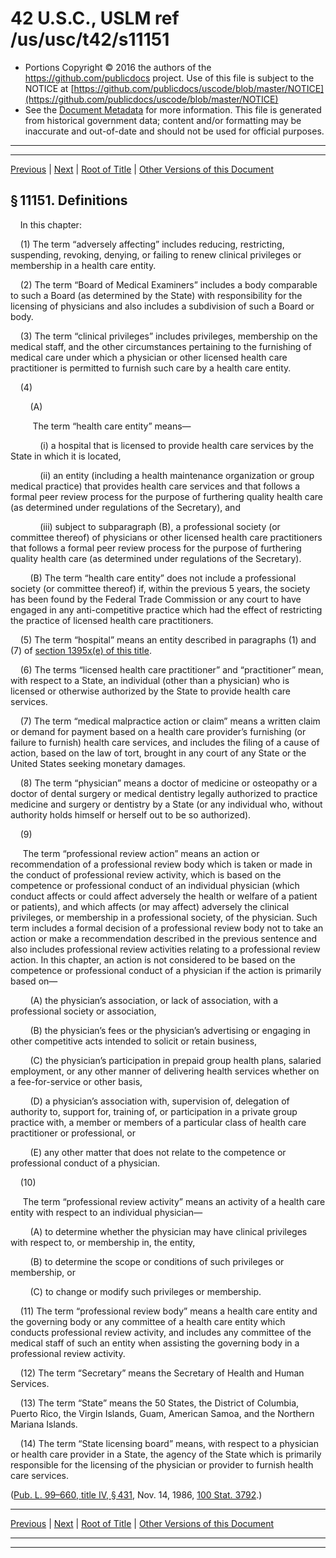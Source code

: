 ---
---

# 42 U.S.C., USLM ref /us/usc/t42/s11151

* Portions Copyright © 2016 the authors of the https://github.com/publicdocs project.
  Use of this file is subject to the NOTICE at [https://github.com/publicdocs/uscode/blob/master/NOTICE](https://github.com/publicdocs/uscode/blob/master/NOTICE)
* See the [Document Metadata](././../../../../..//README.md) for more information.
  This file is generated from historical government data; content and/or formatting may be inaccurate and out-of-date and should not be used for official purposes.

----------
----------

[Previous](./../../../../..//us/usc/t42/ch117/schIII/m__us_usc_t42_ch117_schIII.md) | [Next](./../../../../..//us/usc/t42/ch117/schIII/m__us_usc_t42_s11152.md) | [Root of Title](./../../../../../) | [Other Versions of this Document](https://publicdocs.github.io/go/links?ns=uslm&ref=%2Fus%2Fusc%2Ft42%2Fs11151)

## § 11151. Definitions

    In this chapter:

    (1) The term “adversely affecting” includes reducing, restricting, suspending, revoking, denying, or failing to renew clinical privileges or membership in a health care entity.

    (2) The term “Board of Medical Examiners” includes a body comparable to such a Board (as determined by the State) with responsibility for the licensing of physicians and also includes a subdivision of such a Board or body.

    (3) The term “clinical privileges” includes privileges, membership on the medical staff, and the other circumstances pertaining to the furnishing of medical care under which a physician or other licensed health care practitioner is permitted to furnish such care by a health care entity.

    (4)

        (A)

         The term “health care entity” means—

            (i) a hospital that is licensed to provide health care services by the State in which it is located,

            (ii) an entity (including a health maintenance organization or group medical practice) that provides health care services and that follows a formal peer review process for the purpose of furthering quality health care (as determined under regulations of the Secretary), and

            (iii) subject to subparagraph (B), a professional society (or committee thereof) of physicians or other licensed health care practitioners that follows a formal peer review process for the purpose of furthering quality health care (as determined under regulations of the Secretary).

        (B) The term “health care entity” does not include a professional society (or committee thereof) if, within the previous 5 years, the society has been found by the Federal Trade Commission or any court to have engaged in any anti-competitive practice which had the effect of restricting the practice of licensed health care practitioners.

    (5) The term “hospital” means an entity described in paragraphs (1) and (7) of [section 1395x(e) of this title][/us/usc/t42/s1395x/e].

    (6) The terms “licensed health care practitioner” and “practitioner” mean, with respect to a State, an individual (other than a physician) who is licensed or otherwise authorized by the State to provide health care services.

    (7) The term “medical malpractice action or claim” means a written claim or demand for payment based on a health care provider’s furnishing (or failure to furnish) health care services, and includes the filing of a cause of action, based on the law of tort, brought in any court of any State or the United States seeking monetary damages.

    (8) The term “physician” means a doctor of medicine or osteopathy or a doctor of dental surgery or medical dentistry legally authorized to practice medicine and surgery or dentistry by a State (or any individual who, without authority holds himself or herself out to be so authorized).

    (9)

     The term “professional review action” means an action or recommendation of a professional review body which is taken or made in the conduct of professional review activity, which is based on the competence or professional conduct of an individual physician (which conduct affects or could affect adversely the health or welfare of a patient or patients), and which affects (or may affect) adversely the clinical privileges, or membership in a professional society, of the physician. Such term includes a formal decision of a professional review body not to take an action or make a recommendation described in the previous sentence and also includes professional review activities relating to a professional review action. In this chapter, an action is not considered to be based on the competence or professional conduct of a physician if the action is primarily based on—

        (A) the physician’s association, or lack of association, with a professional society or association,

        (B) the physician’s fees or the physician’s advertising or engaging in other competitive acts intended to solicit or retain business,

        (C) the physician’s participation in prepaid group health plans, salaried employment, or any other manner of delivering health services whether on a fee-for-service or other basis,

        (D) a physician’s association with, supervision of, delegation of authority to, support for, training of, or participation in a private group practice with, a member or members of a particular class of health care practitioner or professional, or

        (E) any other matter that does not relate to the competence or professional conduct of a physician.

    (10)

     The term “professional review activity” means an activity of a health care entity with respect to an individual physician—

        (A) to determine whether the physician may have clinical privileges with respect to, or membership in, the entity,

        (B) to determine the scope or conditions of such privileges or membership, or

        (C) to change or modify such privileges or membership.

    (11) The term “professional review body” means a health care entity and the governing body or any committee of a health care entity which conducts professional review activity, and includes any committee of the medical staff of such an entity when assisting the governing body in a professional review activity.

    (12) The term “Secretary” means the Secretary of Health and Human Services.

    (13) The term “State” means the 50 States, the District of Columbia, Puerto Rico, the Virgin Islands, Guam, American Samoa, and the Northern Mariana Islands.

    (14) The term “State licensing board” means, with respect to a physician or health care provider in a State, the agency of the State which is primarily responsible for the licensing of the physician or provider to furnish health care services.

([Pub. L. 99–660, title IV, § 431][/us/pl/99/660/s431], Nov. 14, 1986, [100 Stat. 3792][/us/stat/100/3792].)

----------

[Previous](./../../../../..//us/usc/t42/ch117/schIII/m__us_usc_t42_ch117_schIII.md) | [Next](./../../../../..//us/usc/t42/ch117/schIII/m__us_usc_t42_s11152.md) | [Root of Title](./../../../../../) | [Other Versions of this Document](https://publicdocs.github.io/go/links?ns=uslm&ref=%2Fus%2Fusc%2Ft42%2Fs11151)

----------
----------

[/us/usc/t42/s1395x/e]: https://publicdocs.github.io/go/links?ns=uslm&ref=%2Fus%2Fusc%2Ft42%2Fs1395x%2Fe
[/us/pl/99/660/s431]: https://publicdocs.github.io/go/links?ns=uslm&ref=%2Fus%2Fpl%2F99%2F660%2Fs431
[/us/stat/100/3792]: https://publicdocs.github.io/go/links?ns=uslm&ref=%2Fus%2Fstat%2F100%2F3792


